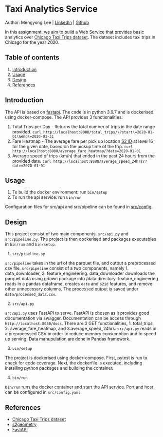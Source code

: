 # Taxi Analytics Service

Author: Mengyong Lee | [LinkedIn](https://www.linkedin.com/in/mylee1/) | [Github](https://github.com/mylee16)

In this assignment, we aim to build a Web Service that provides basic analytics over [Chicago Taxi Trips dataset](https://data.cityofchicago.org/Transportation/Taxi-Trips/wrvz-psew). The dataset includes taxi trips in Chicago for the year 2020.


## Table of contents
1. [Introduction](#introduction)
1. [Usage](#usage)
1. [Design](#design)
1. [References](#references)


## Introduction
The API is based on [fastapi](https://fastapi.tiangolo.com/). The code is in python 3.6.7 and is dockerised using docker-compose. The API provides 3 functionalities:

1. Total Trips per Day - Returns the total number of trips in the date range provided.
```curl http://localhost:8080/total_trips/\?start\=2020-01-01\&end\=2020-01-31```
1. Fare Heatmap - The average fare per pick up location [S2 ID](http://s2geometry.io/) at level 16 for the given date, based on the pickup time of the trip.
```curl http://localhost:8080/average_fare_heatmap/?date=2020-01-01```
1. Average speed of trips (km/h) that ended in the past 24 hours from the provided date.
```curl http://localhost:8080/average_speed_24hrs/?date=2020-01-01```

## Usage
1. To build the docker environment:
run ```bin/setup```
2. To run the api service:
run ```bin/run```

Configuration files for src/api and src/pipeline can be found in [src/config](/src/config). 

## Design
This project consist of two main components, `src/api.py` and `src/pipeline.py`. The project is then dockerised and packages executables in `bin/run` and `bin/setup`. 

1. `src/pipeline.py`

`src/pipeline` takes in the url of the parquet file, and output a preprocessed csv file. `src/pipeline` consist of a two components, namely 1. data_downloader, 2. feature_engineering. data_downloader downloads the parquet data using gdown package into /data directory. feature_engineering reads in a pandas dataframe, creates `date` and `s2id` features, and remove other unnecessary columns. The processed output is saved under `data/processed_data.csv`.


2. `src/api.py`

`src/api.py` uses FastAPI to serve. FastAPI is chosen as it provides good documentation via swagger. Documentation can be access through `http://localhost:8080/docs`.
There are 3 GET functionalities, 1. total_trips, 2. average_fare_heatmap, and 3.average_speed_24hrs. `src/api.py` reads in a preprocessed CSV in order to reduce memory consumption and to speed up serving. Data manupulation are done in Pandas framework.

3. `bin/setup`

The project is dockerised using docker-compose. First, pytest is run to check for code coverage. Next, the dockerfile is executed, including installing python packages and building the container.  


4. `bin/run`

`bin/run` runs the docker container and start the API service. Port and host can be configured in `src/config.yaml`


## References
- [Chicago Taxi Trips dataset](https://data.cityofchicago.org/Transportation/Taxi-Trips/wrvz-psew)
- [s2geometry](http://s2geometry.io/)
- [FastAPI](https://fastapi.tiangolo.com/)

